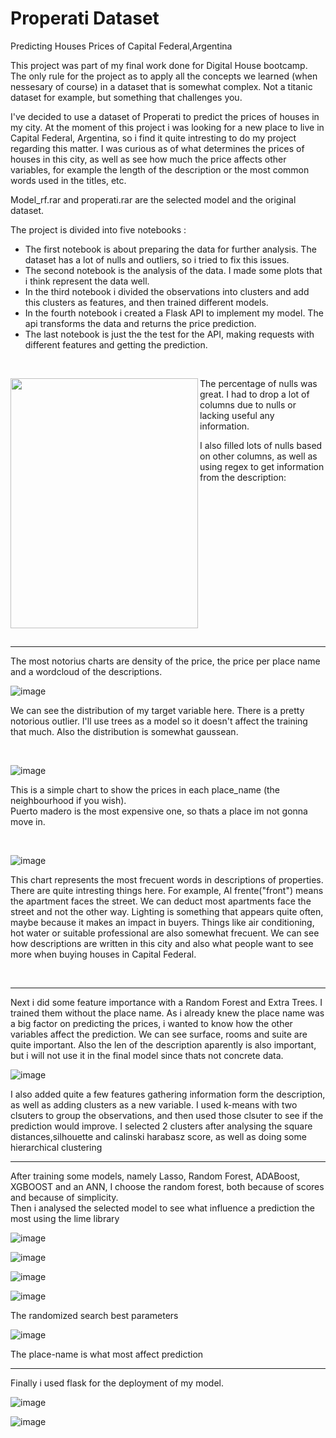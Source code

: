 # Properati Dataset
Predicting Houses Prices of Capital Federal,Argentina


This project was part of my final work done for Digital House bootcamp. The only rule for the project as to apply all the concepts we learned (when nessesary of course) in a dataset that is somewhat complex. Not a titanic dataset for example, but something that challenges you.

I've decided to use a dataset of Properati to predict the prices of houses in my city. At the moment of this project i was looking for a new place to live in Capital Federal, Argentina, so i find it quite intresting to do my project regarding this matter. I was curious as of what determines the prices of houses in this city, as well as see how much the price affects other variables, for example the length of the description or the most common words used in the titles, etc.

Model_rf.rar and properati.rar are the selected model and the original dataset.

The project is divided into five notebooks :
- The first notebook is about preparing the data for further analysis. The dataset has a lot of nulls and outliers, so i tried to fix this issues.
- The second notebook is the analysis of the data. I made some plots that i think represent the data well.
- In the third notebook i divided the observations into clusters and add this clusters as features, and then trained different models.
- In the fourth notebook i created a Flask API to implement my model. The api transforms the data and returns the price prediction.
- The last notebook is just the the test for the API, making requests with different features and getting the prediction.

<p>&nbsp;</p>



<img align="left"  width="300" height="400" src="https://user-images.githubusercontent.com/70241561/118366162-f4ee6f80-b575-11eb-91a1-d4c935805c53.png"> 




The percentage of nulls was great. I had to drop a lot of columns due to nulls or lacking useful any information.


I also filled lots of nulls based on other columns, as well as using regex to get information from the description: 

<p>&nbsp;</p> 
<p>&nbsp;</p>
<p>&nbsp;</p>
<p>&nbsp;</p>
<p>&nbsp;</p>
<p>&nbsp;</p>
<p>&nbsp;</p>
<p>&nbsp;</p>


-------------

 The most notorius charts are density of the price, the price per place name and a wordcloud of the descriptions. 
 
 
![image](https://user-images.githubusercontent.com/70241561/118368493-a7273680-b578-11eb-89ea-6feecc8b6432.png)  

We can see the distribution of my target variable here. There is a pretty notorious outlier. I'll use trees as a model so it doesn't affect the training that much.
Also the distribution is somewhat gaussean.

<p>&nbsp;</p> 

![image](https://user-images.githubusercontent.com/70241561/118369010-20268e00-b579-11eb-997c-e09806899480.png)

This is a simple chart to show the prices in each place_name (the neighbourhood if you wish).\
Puerto madero is the most expensive one, so thats a place im not gonna move in.

<p>&nbsp;</p> 

![image](https://user-images.githubusercontent.com/70241561/118369044-3b919900-b579-11eb-8483-12e676efa4e7.png)

This chart represents the most frecuent words in descriptions of properties. There are quite intresting things here. For example, Al frente("front") means the apartment faces the street. We can deduct most apartments face the street and not the other way. Lighting is something that appears quite often, maybe because it makes an impact in buyers.
Things like air conditioning, hot water or suitable professional are also somewhat frecuent. We can see how descriptions are written in this city and also what people want to see more when buying houses in Capital Federal.

<p>&nbsp;</p> 

-------------

Next i did some feature importance with a Random Forest and Extra Trees. I trained them without the place name. As i already knew the place name was a big factor on predicting the prices, i wanted to know how the other variables affect the prediction. We can see surface, rooms and suite are quite important. Also the len of the description aparently is also important, but i will not use it in the final model since thats not concrete data.

![image](https://user-images.githubusercontent.com/70241561/118369428-b5298700-b579-11eb-9d5c-eb08a93eaf94.png)

I also added quite a few features gathering information form the description, as well as adding clusters as a new variable. I used k-means with two clsuters to group the observations, and then used those clsuter to see if the prediction would improve. I selected 2 clusters after analysing the square distances,silhouette and calinski harabasz score, as well as doing some hierarchical clustering

-------------

After training some models, namely Lasso, Random Forest, ADABoost, XGBOOST and an ANN, I choose the random forest, both because of scores and because of simplicity.\
Then i analysed the selected model to see what influence a prediction the most using the lime library 

![image](https://user-images.githubusercontent.com/70241561/118369654-9081df00-b57a-11eb-8875-7bb167493628.png)


![image](https://user-images.githubusercontent.com/70241561/118369664-9aa3dd80-b57a-11eb-9a4a-4a34582f9d8e.png)


![image](https://user-images.githubusercontent.com/70241561/118369667-a1325500-b57a-11eb-8b15-f4869ad54ba0.png)


![image](https://user-images.githubusercontent.com/70241561/118369673-a8f1f980-b57a-11eb-8711-1e282566e706.png)

The randomized search best parameters


![image](https://user-images.githubusercontent.com/70241561/118369680-b0190780-b57a-11eb-92e8-eb06c535da39.png)

The place-name is what most affect prediction


-------------------


Finally i used flask for the deployment of my model.

![image](https://user-images.githubusercontent.com/70241561/118370009-194d4a80-b57c-11eb-8ede-ef87767c0d33.png)



![image](https://user-images.githubusercontent.com/70241561/118370019-223e1c00-b57c-11eb-8a4c-961571735b16.png)











